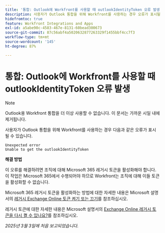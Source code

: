 ```yaml
---
title: '통합: Outlook에 Workfront를 사용할 때 outlookIdentityToken 오류 발생'
description: 사용자가 Outlook 통합을 위해 Workfront를 사용하는 경우 오류가 표시될 수 있습니다.
hidefromtoc: true
feature: Workfront Integrations and Apps
exl-id: a5abe90c-4583-467e-8131-60bead300673
source-git-commit: 87c56abf4a5020632877263329f1455bbf4cc7f3
workflow-type: tm+mt
source-wordcount: '145'
ht-degree: 87%

---
```


# 통합: Outlook에 Workfront를 사용할 때 outlookIdentityToken 오류 발생

>[!NOTE]
>
>Outlook용 Workfront 통합을 더 이상 사용할 수 없습니다. 이 문서는 가까운 시일 내에 제거됩니다.

사용자가 Outlook 통합을 위해 Workfront를 사용하는 경우 다음과 같은 오류가 표시될 수 있습니다.

```
Unexpected error
Unable to get the outlookIdentityToken
```

**해결 방법**


이 오류를 해결하려면 조직에 대해 Microsoft 365 레거시 토큰을 활성화해야 합니다. 이 작업은 Microsoft 365에서 수행되어야 하므로 Workfront는 조직에 대해 이들 토큰을 활성화할 수 없습니다.

Microsoft 365 레거시 토큰을 활성화하는 방법에 대한 자세한 내용은 Microsoft 설명서의 [레거시 Exchange Online 토큰 켜기 또는 끄기](https://learn.microsoft.com/en-us/office/dev/add-ins/outlook/turn-exchange-tokens-on-off)를 참조하십시오.

레거시 토큰에 대한 자세한 내용은 Microsoft 설명서의 [Exchange Online 레거시 토큰을 다시 켤 수 있나요?](https://learn.microsoft.com/en-us/office/dev/add-ins/outlook/faq-nested-app-auth-outlook-legacy-tokens#can-i-turn-exchange-online-legacy-tokens-back-on)를 참조하십시오.


_2025년 3월 3일에 처음 보고되었습니다._
